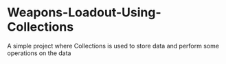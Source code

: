 # Weapons-Loadout-Using-Collections
A simple project where Collections is used to store data and perform some operations on the data
